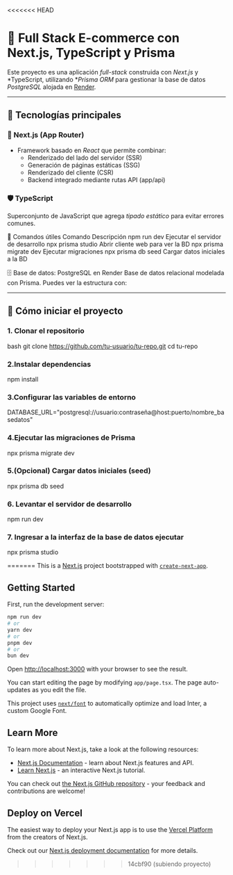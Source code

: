 <<<<<<< HEAD
# 🛒 Full Stack E-commerce con Next.js, TypeScript y Prisma

Este proyecto es una aplicación *full-stack* construida con *Next.js* y *TypeScript, utilizando **Prisma ORM* para gestionar la base de datos *PostgreSQL* alojada en [Render](https://dashboard.render.com/).

---

## 🚀 Tecnologías principales

### 🧠 Next.js (App Router)

- Framework basado en *React* que permite combinar:
  - Renderizado del lado del servidor (SSR)
  - Generación de páginas estáticas (SSG)
  - Renderizado del cliente (CSR)
  - Backend integrado mediante rutas API (app/api)

### 🛡 TypeScript

Superconjunto de JavaScript que agrega *tipado estático* para evitar errores comunes.

🧰 Comandos útiles
Comando Descripción
npm run dev Ejecutar el servidor de desarrollo
npx prisma studio Abrir cliente web para ver la BD
npx prisma migrate dev Ejecutar migraciones
npx prisma db seed Cargar datos iniciales a la BD

🗄 Base de datos: PostgreSQL en Render
Base de datos relacional modelada con Prisma. Puedes ver la estructura con:

---

## 🧪 Cómo iniciar el proyecto

### 1. Clonar el repositorio

bash
git clone https://github.com/tu-usuario/tu-repo.git
cd tu-repo

### 2.Instalar dependencias

npm install

### 3.Configurar las variables de entorno

DATABASE_URL="postgresql://usuario:contraseña@host:puerto/nombre_basedatos"

### 4.Ejecutar las migraciones de Prisma

npx prisma migrate dev

### 5.(Opcional) Cargar datos iniciales (seed)

npx prisma db seed

### 6. Levantar el servidor de desarrollo

npm run dev

### 7. Ingresar a la interfaz de la base de datos ejecutar

npx prisma studio

=======
This is a [Next.js](https://nextjs.org/) project bootstrapped with [`create-next-app`](https://github.com/vercel/next.js/tree/canary/packages/create-next-app).

## Getting Started

First, run the development server:

```bash
npm run dev
# or
yarn dev
# or
pnpm dev
# or
bun dev
```

Open [http://localhost:3000](http://localhost:3000) with your browser to see the result.

You can start editing the page by modifying `app/page.tsx`. The page auto-updates as you edit the file.

This project uses [`next/font`](https://nextjs.org/docs/basic-features/font-optimization) to automatically optimize and load Inter, a custom Google Font.

## Learn More

To learn more about Next.js, take a look at the following resources:

- [Next.js Documentation](https://nextjs.org/docs) - learn about Next.js features and API.
- [Learn Next.js](https://nextjs.org/learn) - an interactive Next.js tutorial.

You can check out [the Next.js GitHub repository](https://github.com/vercel/next.js/) - your feedback and contributions are welcome!

## Deploy on Vercel

The easiest way to deploy your Next.js app is to use the [Vercel Platform](https://vercel.com/new?utm_medium=default-template&filter=next.js&utm_source=create-next-app&utm_campaign=create-next-app-readme) from the creators of Next.js.

Check out our [Next.js deployment documentation](https://nextjs.org/docs/deployment) for more details.
>>>>>>> 14cbf90 (subiendo proyecto)
